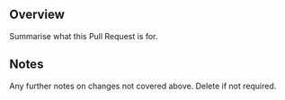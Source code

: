 ## Overview

Summarise what this Pull Request is for.

## Notes

Any further notes on changes not covered above. Delete if not required.

